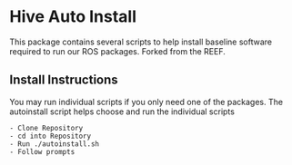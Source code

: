 # Hive Auto Install

This package contains several scripts to help install baseline software required to run our ROS packages. Forked from the REEF. 

## Install Instructions
You may run individual scripts if you only need one of the packages. The autoinstall script helps choose and run the individual scripts

    - Clone Repository
    - cd into Repository
    - Run ./autoinstall.sh
    - Follow prompts
